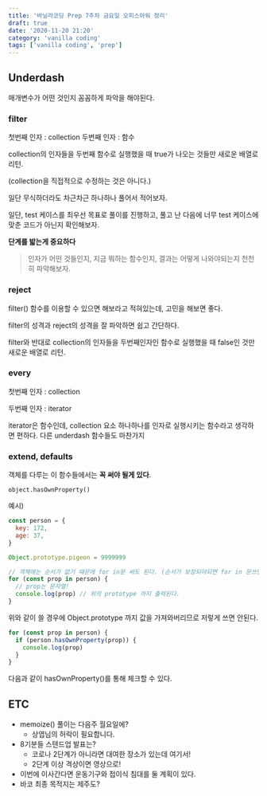 ```yaml
---
title: '바닐라코딩 Prep 7주차 금요일 오피스아워 정리'
draft: true
date: '2020-11-20 21:20'
category: 'vanilla coding'
tags: ['vanilla coding', 'prep']
---
```


## Underdash

매개변수가 어떤 것인지 꼼꼼하게 파악을 해야된다.

### filter

첫번째 인자 : collection
두번째 인자 : 함수

collection의 인자들을 두번째 함수로 실행했을 때 true가 나오는 것들만 새로운 배열로 리턴.

(collection을 직접적으로 수정하는 것은 아니다.)

일단 무식하더라도 차근차근 하나하나 풀어서 적어보자.

일단, test 케이스를 최우선 목표로 풀이를 진행하고, 풀고 난 다음에 너무 test 케이스에 맞춘 코드가 아닌지 확인해보자.

**단계를 밟는게 중요하다**

> 인자가 어떤 것들인지, 지금 뭐하는 함수인지, 결과는 어떻게 나와야되는지 천천히 파악해보자.

### reject

filter() 함수를 이용할 수 있으면 해보라고 적혀있는데, 고민을 해보면 좋다.

filter의 성격과 reject의 성격을 잘 파악하면 쉽고 간단하다.

filter와 반대로 collection의 인자들을 두번째인자인 함수로 실행했을 때 false인 것만 새로운 배열로 리턴.

### every

첫번째 인자 : collection

두번째 인자 : iterator

iterator은 함수인데, collection 요소 하나하나를 인자로 실행시키는 함수라고 생각하면 편하다. 다른 underdash 함수들도 마찬가지

### extend, defaults

객체를 다루는 이 함수들에서는 **꼭 써야 될게 있다**.

`object.hasOwnProperty()`

예시)

```js
const person = {
  key: 172,
  age: 37,
}

Object.prototype.pigeon = 9999999

// 객체에는 순서가 없기 때문에 for in문 써도 된다. (순서가 보장되야되면 for in 문쓰면 안됨)
for (const prop in person) {
  // prop는 문자열!
  console.log(prop) // 위의 prototype 까지 출력된다.
}
```

위와 같이 쓸 경우에 Object.prototype 까지 값을 가져와버리므로 저렇게 쓰면 안된다.

```js
for (const prop in person) {
  if (person.hasOwnProperty(prop)) {
    console.log(prop)
  }
}
```

다음과 같이 hasOwnProperty()를 통해 체크할 수 있다.

## ETC

- memoize() 풀이는 다음주 월요일에?
  - 상엽님의 허락이 필요합니다.
- 8기분들 스텐드업 발표는?
  - 코로나 2단계가 아니라면 대여한 장소가 있는데 여기서!
  - 2단계 이상 격상이면 영상으로!
- 이번에 이사간다면 운동기구와 접이식 침대를 둘 계획이 있다.
- 바코 최종 목적지는 제주도?
